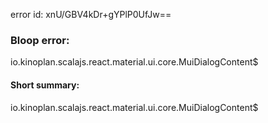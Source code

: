 error id: xnU/GBV4kDr+gYPlP0UfJw==
### Bloop error:

io.kinoplan.scalajs.react.material.ui.core.MuiDialogContent$
#### Short summary: 

io.kinoplan.scalajs.react.material.ui.core.MuiDialogContent$